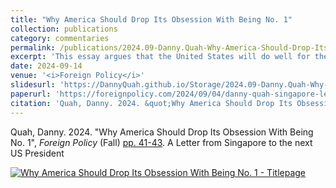 ```yaml
---
title: "Why America Should Drop Its Obsession With Being No. 1"
collection: publications
category: commentaries
permalink: /publications/2024.09-Danny.Quah-Why-America-Should-Drop-Its-Obsession-With-Being-No.1-FP/
excerpt: 'This essay argues that the United States will do well for the world and even better for itself if it becomes better assured and more confident of its place in the international system.'
date: 2024-09-14
venue: '<i>Foreign Policy</i>'
slidesurl: 'https://DannyQuah.github.io/Storage/2024.09-Danny.Quah-Why-America-Should-Drop-Its-Obsession-With-Being-No.1-FP.pdf'
paperurl: 'https://foreignpolicy.com/2024/09/04/danny-quah-singapore-letter-us-president/?utm_content=gifting&tpcc=gifting_article&gifting_article=ZGFubnktcXVhaC1zaW5nYXBvcmUtbGV0dGVyLXVzLXByZXNpZGVudA==&pid=PNILoiIJgqmxsxl'
citation: 'Quah, Danny. 2024. &quot;Why America Should Drop Its Obsession With Being No. 1&quot; <i>Foreign Policy</i> (Fall) pp. 41-43.'
---
```

Quah, Danny. 2024.  "Why America Should Drop Its Obsession With Being No. 1", *Foreign Policy* (Fall) [pp. 41-43](https://foreignpolicy.com/2024/09/04/danny-quah-singapore-letter-us-president/).  A Letter from Singapore to the next US President  

[<img src="https://DannyQuah.github.io/Storage/2024.09-Danny.Quah-Why-America-Should-Drop-Its-Obsession-With-Being-No.1-FP-titlepage.png" alt = " Why America Should Drop Its Obsession With Being No. 1 - Titlepage"/>](https://foreignpolicy.com/2024/09/04/danny-quah-singapore-letter-us-president/?utm_content=gifting&tpcc=gifting_article&gifting_article=ZGFubnktcXVhaC1zaW5nYXBvcmUtbGV0dGVyLXVzLXByZXNpZGVudA==&pid=PNILoiIJgqmxsxl)


